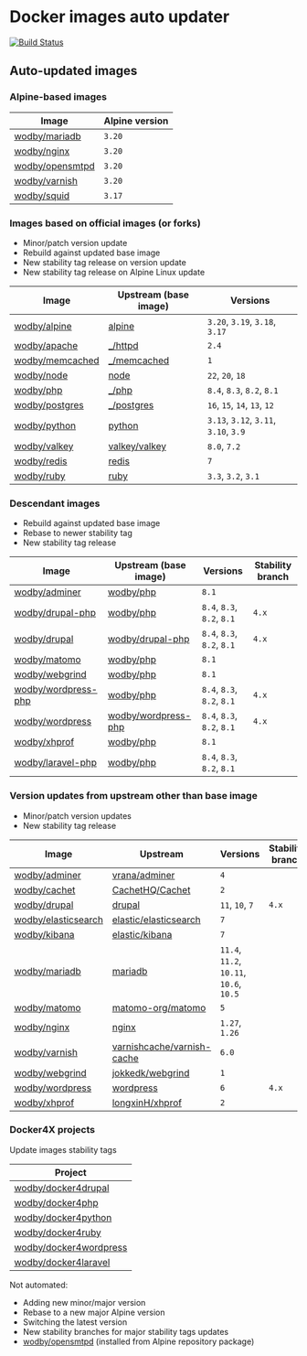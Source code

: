 # Docker images auto updater

[![Build Status](https://github.com/wodby/images/workflows/Update/badge.svg)](https://github.com/wodby/images/actions)

## Auto-updated images

### Alpine-based images

| Image             | Alpine version |
|-------------------|----------------|
| [wodby/mariadb]   | `3.20`         |
| [wodby/nginx]     | `3.20`         |
| [wodby/opensmtpd] | `3.20`         |
| [wodby/varnish]   | `3.20`         |
| [wodby/squid]     | `3.17`         |

### Images based on official images (or forks)

- Minor/patch version update
- Rebuild against updated base image
- New stability tag release on version update
- New stability tag release on Alpine Linux update

| Image             | Upstream (base image) | Versions                              |
|-------------------|-----------------------|---------------------------------------|
| [wodby/alpine]    | [alpine]              | `3.20`, `3.19`, `3.18`, `3.17`        |
| [wodby/apache]    | [_/httpd]             | `2.4`                                 |
| [wodby/memcached] | [_/memcached]         | `1`                                   |
| [wodby/node]      | [node]                | `22`, `20`, `18`                      |
| [wodby/php]       | [_/php]               | `8.4`, `8.3`, `8.2`, `8.1`            |
| [wodby/postgres]  | [_/postgres]          | `16`, `15`, `14`, `13`, `12`          |
| [wodby/python]    | [python]              | `3.13`, `3.12`, `3.11`, `3.10`, `3.9` |
| [wodby/valkey]    | [valkey/valkey]       | `8.0`, `7.2`                          |
| [wodby/redis]     | [redis]               | `7`                                   |
| [wodby/ruby]      | [ruby]                | `3.3`, `3.2`, `3.1`                   |

### Descendant images

- Rebuild against updated base image
- Rebase to newer stability tag
- New stability tag release

| Image                 | Upstream (base image) | Versions                   | Stability branch |
|-----------------------|-----------------------|----------------------------|------------------|
| [wodby/adminer]       | [wodby/php]           | `8.1`                      |                  |
| [wodby/drupal-php]    | [wodby/php]           | `8.4`, `8.3`, `8.2`, `8.1` | `4.x`            |
| [wodby/drupal]        | [wodby/drupal-php]    | `8.4`, `8.3`, `8.2`, `8.1` | `4.x`            |
| [wodby/matomo]        | [wodby/php]           | `8.1`                      |                  |
| [wodby/webgrind]      | [wodby/php]           | `8.1`                      |                  |
| [wodby/wordpress-php] | [wodby/php]           | `8.4`, `8.3`, `8.2`, `8.1` | `4.x`            |
| [wodby/wordpress]     | [wodby/wordpress-php] | `8.4`, `8.3`, `8.2`, `8.1` | `4.x`            |
| [wodby/xhprof]        | [wodby/php]           | `8.1`                      |                  |
| [wodby/laravel-php]   | [wodby/php]           | `8.4`, `8.3`, `8.2`, `8.1` |                  |

### Version updates from upstream other than base image

- Minor/patch version updates
- New stability tag release

| Image                 | Upstream                     | Versions                                 | Stability branch |
|-----------------------|------------------------------|------------------------------------------|------------------|
| [wodby/adminer]       | [vrana/adminer]              | `4`                                      |                  |
| [wodby/cachet]        | [CachetHQ/Cachet]            | `2`                                      |                  |
| [wodby/drupal]        | [drupal]                     | `11`, `10`, `7`                          | `4.x`            |
| [wodby/elasticsearch] | [elastic/elasticsearch]      | `7`                                      |                  |
| [wodby/kibana]        | [elastic/kibana]             | `7`                                      |                  |
| [wodby/mariadb]       | [mariadb]                    | `11.4`, `11.2`, `10.11`,  `10.6`, `10.5` |                  |
| [wodby/matomo]        | [matomo-org/matomo]          | `5`                                      |                  |
| [wodby/nginx]         | [nginx]                      | `1.27`, `1.26`                           |                  |
| [wodby/varnish]       | [varnishcache/varnish-cache] | `6.0`                                    |                  |
| [wodby/webgrind]      | [jokkedk/webgrind]           | `1`                                      |                  |
| [wodby/wordpress]     | [wordpress]                  | `6`                                      | `4.x`            |
| [wodby/xhprof]        | [longxinH/xhprof]            | `2`                                      |                  |

### Docker4X projects

Update images stability tags

| Project                  |
|--------------------------|
| [wodby/docker4drupal]    |
| [wodby/docker4php]       |
| [wodby/docker4python]    |
| [wodby/docker4ruby]      |
| [wodby/docker4wordpress] |
| [wodby/docker4laravel]   |

Not automated:

- Adding new minor/major version
- Rebase to a new major Alpine version
- Switching the latest version
- New stability branches for major stability tags updates
- [wodby/opensmtpd] (installed from Alpine repository package)

[adoptium/containers]: https://github.com/adoptium/containers

[alpine]: https://github.com/gliderlabs/docker-alpine

[CachetHQ/Cachet]: https://github.com/CachetHQ/Cachet

[drupal]: https://github.com/drupal/drupal

[elastic/elasticsearch]: https://github.com/elastic/elasticsearch

[elastic/kibana]: https://github.com/elastic/kibana

[httpd]: https://github.com/docker-library/httpd

[jokkedk/webgrind]: https://github.com/jokkedk/webgrind

[mariadb]: https://github.com/docker-library/mariadb

[matomo-org/matomo]: https://github.com/matomo-org/matomo

[memcached]: https://github.com/docker-library/memcached

[nginx]: https://github.com/docker-library/nginx

[node]: https://github.com/docker-library/node

[php]: https://github.com/docker-library/php

[postgres]: https://github.com/docker-library/postgres

[python]: https://github.com/docker-library/python

[valkey]: https://github.com/valkey-io/valkey-container

[redis]: https://github.com/docker-library/redis

[ruby]: https://github.com/docker-library/ruby

[varnishcache/varnish-cache]: https://github.com/varnishcache/varnish-cache

[vrana/adminer]: https://github.com/vrana/adminer

[longxinH/xhprof]: https://github.com/longxinH/xhprof

[wodby/adminer]: https://github.com/wodby/adminer

[wodby/alpine]: https://github.com/wodby/alpine

[wodby/apache]: https://github.com/wodby/apache

[_/memcached]: https://hub.docker.com/_/memcached

[_/postgres]: https://hub.docker.com/_/postgres

[_/php]: https://hub.docker.com/_/php

[valkey/valkey]: https://hub.docker.com/r/valkey/valkey

[wodby/cachet]: https://github.com/wodby/cachet

[wodby/docker4drupal]: https://github.com/wodby/docker4drupal

[wodby/docker4php]: https://github.com/wodby/docker4php

[wodby/docker4python]: https://github.com/wodby/docker4python

[wodby/docker4ruby]: https://github.com/wodby/docker4ruby

[wodby/docker4wordpress]: https://github.com/wodby/docker4wordpress

[wodby/docker4laravel]: https://github.com/wodby/docker4laravel

[wodby/drupal-php]: https://github.com/wodby/drupal-php

[wodby/laravel-php]: https://github.com/wodby/laravel-php

[wodby/drupal]: https://github.com/wodby/drupal

[wodby/elasticsearch]: https://github.com/wodby/elasticsearch

[_/httpd]: https://hub.docker.com/_/httpd

[wodby/kibana]: https://github.com/wodby/kibana

[wodby/mariadb]: https://github.com/wodby/mariadb

[wodby/matomo]: https://github.com/wodby/matomo

[wodby/memcached]: https://github.com/wodby/memcached

[wodby/nginx]: https://github.com/wodby/nginx

[wodby/node]: https://github.com/wodby/node

[wodby/openjdk]: https://github.com/wodby/openjdk

[wodby/opensmtpd]: https://github.com/wodby/opensmtpd

[wodby/php]: https://github.com/wodby/php

[wodby/postgres]: https://github.com/wodby/postgres

[wodby/python]: https://github.com/wodby/python

[wodby/valkey]: https://github.com/wodby/valkey

[wodby/redis]: https://github.com/wodby/redis

[wodby/ruby]: https://github.com/wodby/ruby

[wodby/varnish]: https://github.com/wodby/varnish

[wodby/webgrind]: https://github.com/wodby/webgrind

[wodby/wordpress-php]: https://github.com/wodby/wordpress-php

[wodby/wordpress]: https://github.com/wodby/wordpress

[wodby/xhprof]: https://github.com/wodby/xhprof

[wodby/squid]: https://github.com/wodby/squid

[wordpress]: https://github.com/WordPress/WordPress

